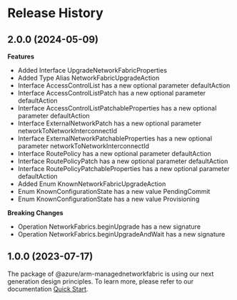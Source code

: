 # Release History
    
## 2.0.0 (2024-05-09)
    
**Features**

  - Added Interface UpgradeNetworkFabricProperties
  - Added Type Alias NetworkFabricUpgradeAction
  - Interface AccessControlList has a new optional parameter defaultAction
  - Interface AccessControlListPatch has a new optional parameter defaultAction
  - Interface AccessControlListPatchableProperties has a new optional parameter defaultAction
  - Interface ExternalNetworkPatch has a new optional parameter networkToNetworkInterconnectId
  - Interface ExternalNetworkPatchableProperties has a new optional parameter networkToNetworkInterconnectId
  - Interface RoutePolicy has a new optional parameter defaultAction
  - Interface RoutePolicyPatch has a new optional parameter defaultAction
  - Interface RoutePolicyPatchableProperties has a new optional parameter defaultAction
  - Added Enum KnownNetworkFabricUpgradeAction
  - Enum KnownConfigurationState has a new value PendingCommit
  - Enum KnownConfigurationState has a new value Provisioning

**Breaking Changes**

  - Operation NetworkFabrics.beginUpgrade has a new signature
  - Operation NetworkFabrics.beginUpgradeAndWait has a new signature
    
    
## 1.0.0 (2023-07-17)

The package of @azure/arm-managednetworkfabric is using our next generation design principles. To learn more, please refer to our documentation [Quick Start](https://aka.ms/azsdk/js/mgmt/quickstart).

